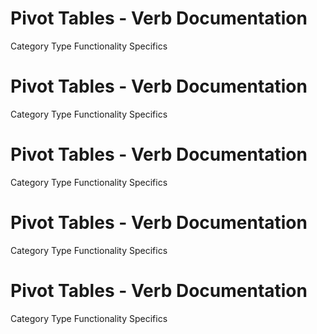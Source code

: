 
# Pivot Tables - Verb Documentation
 
Category                  Type                      Functionality             Specifics                
 
# Pivot Tables - Verb Documentation
 
Category                  Type                      Functionality             Specifics                
 
# Pivot Tables - Verb Documentation
 
Category                  Type                      Functionality             Specifics                
 
# Pivot Tables - Verb Documentation
 
Category                  Type                      Functionality             Specifics                
 
# Pivot Tables - Verb Documentation
 
Category                  Type                      Functionality             Specifics                
